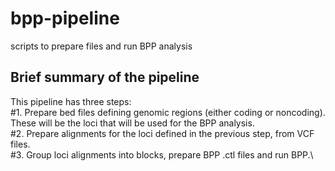 # bpp-pipeline
scripts to prepare files and run BPP analysis

## Brief summary of the pipeline
This pipeline has three steps:\
#1. Prepare bed files defining genomic regions (either coding or noncoding). These will be the loci that will be used for the BPP analysis.\
#2. Prepare alignments for the loci defined in the previous step, from VCF files.\
#3. Group loci alignments into blocks, prepare BPP .ctl files and run BPP.\
